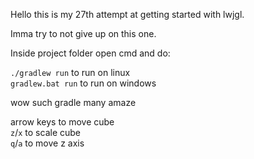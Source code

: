 Hello this is my 27th attempt at getting started with lwjgl.

Imma try to not give up on this one.

Inside project folder open cmd and do:

`./gradlew run` to run on linux  
`gradlew.bat run` to run on windows

wow such gradle many amaze

arrow keys to move cube  
`z`/`x` to scale cube  
`q`/`a` to move z axis  
